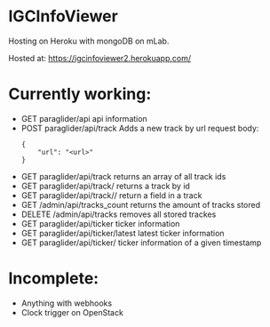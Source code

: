 # IGCInfoViewer

Hosting on Heroku with mongoDB on mLab.

Hosted at: https://igcinfoviewer2.herokuapp.com/

# Currently working:
- GET paraglider/api
    api information
- POST paraglider/api/track
    Adds a new track by url
    request body:
    ```
    {
        "url": "<url>"
    }
    ```
- GET paraglider/api/track
    returns an array of all track ids
- GET paraglider/api/track/<id>
    returns a track by id
- GET paraglider/api/track/<id>/<field>
    return a field in a track
- GET /admin/api/tracks_count
    returns the amount of tracks stored
- DELETE /admin/api/tracks
    removes all stored trackes
- GET paraglider/api/ticker
    ticker information
- GET paraglider/api/ticker/latest
    latest ticker information
- GET paraglider/api/ticker/<timestamp>
    ticker information of a given timestamp

# Incomplete:
- Anything with webhooks
- Clock trigger on OpenStack